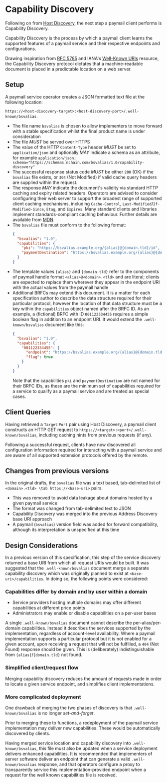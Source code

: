 # Capability Discovery

Following on from [Host Discovery](02-01-host-discovery.md), the next step a paymail client performs is Capability Discovery.

Capability Discovery is the process by which a paymail client learns the supported features of a paymail service and their respective endpoints and configurations.

Drawing inspiration from [RFC 5785](https://tools.ietf.org/html/rfc5785) and IANA's [Well-Known URIs](https://www.iana.org/assignments/well-known-uris/well-known-uris.xhtml) resource, the Capability Discovery protocol dictates that a machine-readable document is placed in a predictable location on a web server.

## Setup

A paymail service operator creates a JSON formatted text file at the following location:

`https://<host-discovery-target>:<host-discovery-port>/.well-known/bsvalias`.

* The file name `bsvalias` is chosen to allow implementers to move forward with a stable specification whilst the final product name is under consideration
* The file _MUST_ be served over HTTPS
* The value of the HTTP `Content-Type` header _MUST_ be set to `application/json` and optionally _MAY_ indicate a schema as an attribute, for example `application/json; schema="https://schemas.nchain.com/bsvalias/1.0/capability-discovery"`
* The successful response status code _MUST_ be either `200` (OK) if the `bsvalias` file exists, or `304` (Not Modified) if valid cache query headers are supplied within the request.
* The response _MAY_ indicate the document's validity via standard HTTP caching and expiry related headers. Operators are advised to consider configuring their web server to support the broadest range of supported client caching mechanisms, including `Cache-Control`, `Last-Modified`/`If-Modified-Since`, `Etag`, and `Expires`. Many standard clients and libraries implement standards-compliant caching behaviour. Further details are available from [MDN](https://developer.mozilla.org/en-US/docs/Web/HTTP/Caching)
* The `bsvalias` file must conform to the following format:
    ```json
    {
      "bsvalias": "1.0",
      "capabilities": {
        "pki": "https://bsvalias.example.org/{alias}@{domain.tld}/id",
        "paymentDestination": "https://bsvalias.example.org/{alias}@{domain.tld}/payment-destination"
      }
    }
    ```
* The template values `{alias}` and `{domain.tld}` refer to the components of paymail handle format `<alias>@<domain>.<tld>` and are literal; clients are expected to replace them wherever they appear in the endpoint URI with the actual values from the paymail handle
* Additional BRFCs may extend this document. It is a matter for each specification author to describe the data structure required for their particular protocol, however the location of that data structure must be a key within the `capabilities` object named after the BRFC ID. As an example, a (fictional) BRFC with ID `001122334455` requires a simple boolean flag in addition to an endpoint URI. It would extend the `.well-known/bsvalias` document like this:
    ```json
    {
      "bsvalias": "1.0",
      "capabilities": {
        "001122334455": {
          "endpoint": "https://bsvalias.example.org/{alias}@{domain.tld}/example",
          "flag": true
        }
      }
    }
    ```
    Note that the capabilities `pki` and `paymentDestination` are not named for their BRFC IDs, as these are the minimum set of capabilities required for a service to qualify as a paymail service and are treated as special cases.

## Client Queries

Having retrieved a `Target`:`Port` pair using Host Discovery, a paymail client constructs an HTTP GET request to `https://<target>:<port>/.well-known/bsvalias`, including caching hints from previous requests (if any).

Following a successful request, clients have now discovered all configuration information required for interacting with a paymail service and are aware of all supported extension protocols offered by the remote.

## Changes from previous versions

In the original drafts, the `bsvalias` file was a text based, tab-delimited list of `<domain>.<tld> \tab https://<base-uri>` pairs.

* This was removed to avoid data leakage about domains hosted by a given paymail service
* The format was changed from tab-delimited text to JSON
* Capability Discovery was merged into the previous Address Discovery base URI approach
* A paymail (`bsvalias`) version field was added for forward compatibility, although its interpretation is unspecified at this time

## Design Considerations

In a previous version of this specification, this step of the service discovery returned a base URI from which all request URIs would be built. It was suggested that the `.well-known/bsvalias` document merge a separate capability discovery which was originally planned to exist at `<base-uri>/capabilities`. In doing so, the following points were considered:

### Capabilities differ by domain and by user within a domain

  * Service providers hosting multiple domains may offer different capabilities at different price points
  * Administrators may enable or disable capabilities on a per-user bases

A single `.well-known/bsvalias` document cannot describe the per-alias/per-domain capabilities. Instead it describes the services supported by the implementation, regardless of account-level availability. Where a paymail implementation supports a particular protocol but it is not enabled for a given account, upon receiving a request that will not be fulfilled, a `404` (Not Found) response should be given. This is (deliberately) indistinguishable from `{alias}`/`{domain.tld}` not found.

### Simplified client/request flow

Merging capability discovery reduces the amount of requests made in order to locate a given service endpoint, and simplifies client implementations. 

### More complicated deployment

One drawback of merging the two phases of discovery is that `.well-known/bsvalias` is no longer _set-and-forget_.

Prior to merging these to functions, a redeployment of the paymail service implementation may deliver new capabilities. These would be automatically discovered by clients.

Having merged service location and capability discovery into `.well-known/bsvalias`, this file must also be updated when a service deployment delivers enhanced capabilities. It is recommended that implementers of server software deliver an endpoint that can generate a valid `.well-known/bsvalias` response, and that operators configure a proxy to transparently service this implementation-provided endpoint when a request for the well known capabilities file is received.
